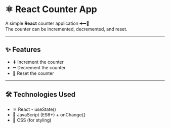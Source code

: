 # ⚛️ React Counter App
A simple **React** counter application ➕➖🔄  
The counter can be incremented, decremented, and reset.

---
## ✨ Features
- ➕ Increment the counter  
- ➖ Decrement the counter  
- 🔄 Reset the counter

---

## 🛠️ Technologies Used
- ⚛️ React - useState()
- 📜 JavaScript (ES6+) + onChange{}
- 🎨 CSS (for styling)
